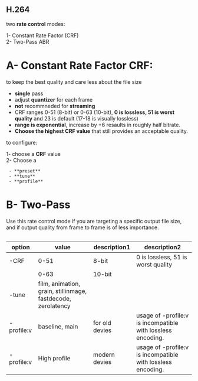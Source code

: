 ## H.264
two **rate control** modes:

  1- Constant Rate Factor (CRF)<br>
  2- Two-Pass ABR

# A- Constant Rate Factor **CRF**:  

to keep the best quality and care less about the file size

  - **single** pass
  - adjust **quantizer** for each frame
  - **not** recommneded for **streaming**
  - CRF ranges 0-51 (8-bit) or 0-63 (10-bit), **0 is lossless, 51 is worst quality** and 23 is default (17-18 is visually lossless)
  - **range is exponential**, increase by +6 resaults in roughly half bitrate.
  - **Choose the highest CRF value** that still provides an acceptable quality.
 
 to configure:
 
 1- choose a **CRF** value<br>
 2- Choose a
 
     - **preset**
     - **tune**
     - **profile**
     
 # B- Two-Pass
 Use this rate control mode if you are targeting a specific output file size, and if output quality from frame to frame is of less importance.
 
 ```

 ```
 
|option   | value     | description1 | description2|
|-------------|-----------|----------|-------|
| -CRF      | 0-51    | 8-bit    | 0 is lossless, 51 is worst quality|
|          | 0-63    | 10-bit   |   |
| -tune     | film, animation, grain, stillinmage, fastdecode, zerolatency    |    |   |
| -profile:v  | baseline, main    | for old devies   |  usage of -profile:v is incompatible with lossless encoding. |
| -profile:v  | High profile    | modern devies   |  usage of -profile:v is incompatible with lossless encoding. |
         
